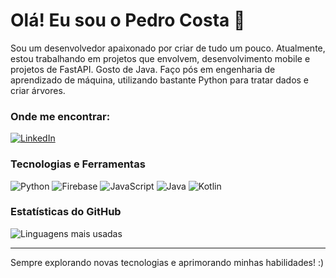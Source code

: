 # Olá! Eu sou o Pedro Costa 👋

Sou um desenvolvedor apaixonado por criar de tudo um pouco. Atualmente, estou trabalhando em projetos que envolvem, desenvolvimento mobile e projetos de FastAPI.
Gosto de Java. Faço pós em engenharia de aprendizado de máquina, utilizando bastante Python para tratar dados e criar árvores.

### Onde me encontrar:
[![LinkedIn](https://img.shields.io/badge/LinkedIn-blue?style=for-the-badge&logo=linkedin)](https://www.linkedin.com/in/pedro-costa-2802-pcm/)

### Tecnologias e Ferramentas

![Python](https://img.shields.io/badge/Python-3776AB?style=for-the-badge&logo=python&logoColor=white)
![Firebase](https://img.shields.io/badge/Firebase-ffca28?style=for-the-badge&logo=firebase&logoColor=white)
![JavaScript](https://img.shields.io/badge/JavaScript-F7DF1E?style=for-the-badge&logo=javascript&logoColor=black)
![Java](https://img.shields.io/badge/Java-007396?style=for-the-badge&logo=java&logoColor=white)
![Kotlin](https://img.shields.io/badge/Kotlin-0095D5?style=for-the-badge&logo=kotlin&logoColor=white)

### Estatísticas do GitHub
![Linguagens mais usadas](https://github-readme-stats.vercel.app/api/top-langs/?username=pecosta23&layout=compact&theme=dracula)

---
Sempre explorando novas tecnologias e aprimorando minhas habilidades! :)
